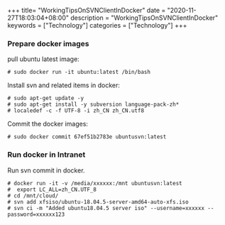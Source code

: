 +++
title= "WorkingTipsOnSVNClientInDocker"
date = "2020-11-27T18:03:04+08:00"
description = "WorkingTipsOnSVNClientInDocker"
keywords = ["Technology"]
categories = ["Technology"]
+++
### Prepare docker images
pull ubuntu latest image:    

```
# sudo docker run -it ubuntu:latest /bin/bash
```
Install svn and related items in docker:    

```
# sudo apt-get update -y
# sudo apt-get install -y subversion language-pack-zh*
# localedef -c -f UTF-8 -i zh_CN zh_CN.utf8
```
Commit the docker images:    

```
# sudo docker commit 67ef51b2783e ubuntusvn:latest
```
### Run docker in Intranet
Run svn commit in docker. 

```
# docker run -it -v /media/xxxxxx:/mnt ubuntusvn:latest
#  export LC_ALL=zh_CN.UTF_8
# cd /mnt/cloud/
# svn add xfsiso/ubuntu-18.04.5-server-amd64-auto-xfs.iso
# svn ci -m "Added ubuntu18.04.5 server iso" --username=xxxxxx --password=xxxxxx123
```
